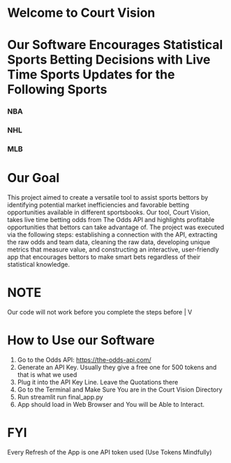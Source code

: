 # Welcome to Court Vision

# Our Software Encourages Statistical Sports Betting Decisions with Live Time Sports Updates for the Following Sports
### NBA
### NHL
### MLB

# Our Goal
This project aimed to create a versatile tool to assist sports bettors by identifying potential market inefficiencies and favorable betting opportunities available in different sportsbooks. Our tool, Court Vision, takes live time betting odds from The Odds API and highlights profitable opportunities that bettors can take advantage of. The project was executed via the following steps: establishing a connection with the API, extracting the raw odds and team data, cleaning the raw data, developing unique metrics that measure value, and constructing an interactive, user-friendly app that encourages bettors to make smart bets regardless of their statistical knowledge. 

# NOTE
Our code will not work before you complete the steps before
|
V

# How to Use our Software
1. Go to the Odds API: https://the-odds-api.com/
2. Generate an API Key. Usually they give a free one for 500 tokens and that is what we used
3. Plug it into the API Key Line. Leave the Quotations there
4. Go to the Terminal and Make Sure You are in the Court Vision Directory
5. Run streamlit run final_app.py
6. App should load in Web Browser and You will be Able to Interact.


# FYI
Every Refresh of the App is one API token used (Use Tokens Mindfully)